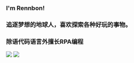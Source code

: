 ###  I'm Rennbon! 
### 追逐梦想的地球人，喜欢探索各种好玩的事物。
### 除语代码语言外擅长RPA编程
![](https://github-readme-stats.vercel.app/api?username=Rennbon&bg_color=30,e96443,904e95&title_color=fff&text_color=fff)
![](https://github-readme-stats-eight-theta.vercel.app/api/top-langs/?username=Rennbon&layout=compact&langs_count=8&hide_border=true)


